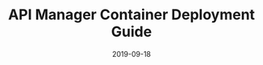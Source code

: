 ---
title: API Manager Container Deployment Guide
linkTitle: Deploy API Manager in containers
weight: 8
date: 2019-09-18
description: This guide describes how to deploy API Manager and API Gateway in containers.
---